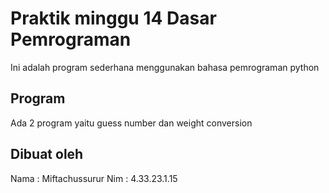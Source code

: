 # Praktik minggu 14 Dasar Pemrograman
Ini adalah program sederhana menggunakan bahasa pemrograman python

## Program
Ada 2 program yaitu guess number dan weight conversion

## Dibuat oleh
Nama : Miftachussurur
Nim  : 4.33.23.1.15

